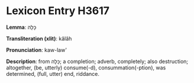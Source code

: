 # Lexicon Entry H3617

**Lemma**: כָּלָה

**Transliteration (xlit)**: kâlâh

**Pronunciation**: kaw-law'

**Description**:
from כָּלָה; a completion; adverb, completely; also destruction; altogether, (be, utterly) consume(-d), consummation(-ption), was determined, (full, utter) end, riddance.
